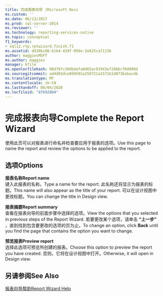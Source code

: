 ```yaml
---
title: 完成报表向导 |Microsoft Docs
ms.custom: ''
ms.date: 06/13/2017
ms.prod: sql-server-2014
ms.reviewer: ''
ms.technology: reporting-services-native
ms.topic: conceptual
f1_keywords:
- sql12.rtp.rptwizard.finish.f1
ms.assetid: d430bc08-61b4-439f-956e-2e825ca7113b
author: maggiesMSFT
ms.author: maggies
manager: kfile
ms.openlocfilehash: 08d78fc30dbdafa8d65ac01943e729b6cf0d890d
ms.sourcegitcommit: ad4d92dce894592a259721a1571b1d8736abacdb
ms.translationtype: MT
ms.contentlocale: zh-CN
ms.lasthandoff: 08/04/2020
ms.locfileid: "87692804"
---
```

# <a name="complete-the-report-wizard"></a><span data-ttu-id="dc753-102">完成报表向导</span><span class="sxs-lookup"><span data-stu-id="dc753-102">Complete the Report Wizard</span></span>
  <span data-ttu-id="dc753-103">使用此页可以对报表进行命名并检查要应用于报表的选项。</span><span class="sxs-lookup"><span data-stu-id="dc753-103">Use this page to name the report and review the options to be applied to the report.</span></span>  
  
## <a name="options"></a><span data-ttu-id="dc753-104">选项</span><span class="sxs-lookup"><span data-stu-id="dc753-104">Options</span></span>  
 <span data-ttu-id="dc753-105">**报表名称**</span><span class="sxs-lookup"><span data-stu-id="dc753-105">**Report name**</span></span>  
 <span data-ttu-id="dc753-106">键入此报表的名称。</span><span class="sxs-lookup"><span data-stu-id="dc753-106">Type a name for the report.</span></span> <span data-ttu-id="dc753-107">此名称还将显示为报表的标题。</span><span class="sxs-lookup"><span data-stu-id="dc753-107">This name will also appear as the title of your report.</span></span> <span data-ttu-id="dc753-108">可以在设计视图中更改标题。</span><span class="sxs-lookup"><span data-stu-id="dc753-108">You can change the title in Design view.</span></span>  
  
 <span data-ttu-id="dc753-109">**报表摘要**</span><span class="sxs-lookup"><span data-stu-id="dc753-109">**Report summary**</span></span>  
 <span data-ttu-id="dc753-110">查看在报表向导的前面步骤中选择的选项。</span><span class="sxs-lookup"><span data-stu-id="dc753-110">View the options that you selected in previous steps of the Report Wizard.</span></span> <span data-ttu-id="dc753-111">若要更改某个选项，请单击 **“上一步”** ，直到找到包含要更改的选项的页为止。</span><span class="sxs-lookup"><span data-stu-id="dc753-111">To change an option, click **Back** until you find the page that contains the option you want to change.</span></span>  
  
 <span data-ttu-id="dc753-112">**预览报表**</span><span class="sxs-lookup"><span data-stu-id="dc753-112">**Preview report**</span></span>  
 <span data-ttu-id="dc753-113">选择此选项可预览所创建的报表。</span><span class="sxs-lookup"><span data-stu-id="dc753-113">Choose this option to preview the report you have created.</span></span> <span data-ttu-id="dc753-114">否则，它将在设计视图中打开。</span><span class="sxs-lookup"><span data-stu-id="dc753-114">Otherwise, it will open in Design view.</span></span>  
  
## <a name="see-also"></a><span data-ttu-id="dc753-115">另请参阅</span><span class="sxs-lookup"><span data-stu-id="dc753-115">See Also</span></span>  
 [<span data-ttu-id="dc753-116">报表向导帮助</span><span class="sxs-lookup"><span data-stu-id="dc753-116">Report Wizard Help</span></span>](../../2014/reporting-services/report-wizard-help.md)  
  
  
